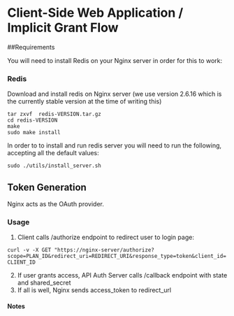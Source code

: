 # Client-Side Web Application / Implicit Grant Flow

##Requirements

You will need to install Redis on your Nginx server in order for this to work:

### Redis

Download and install redis on Nginx server (we use version 2.6.16 which is the currently stable version at the time of writing this)

```
tar zxvf  redis-VERSION.tar.gz  
cd redis-VERSION
make
sudo make install
```

In order to to install and run redis server you will need to run the following, accepting all the default values:

```
sudo ./utils/install_server.sh
```

## Token Generation

Nginx acts as the OAuth provider. 

### Usage

1. Client calls /authorize endpoint to redirect user to login page:

`curl -v -X GET "https://nginx-server/authorize?scope=PLAN_ID&redirect_uri=REDIRECT_URI&response_type=token&client_id=CLIENT_ID`

2. If user grants access, API Auth Server calls /callback endpoint with state and shared_secret 
3. If all is well, Nginx sends access_token to redirect_url 


#### Notes 


